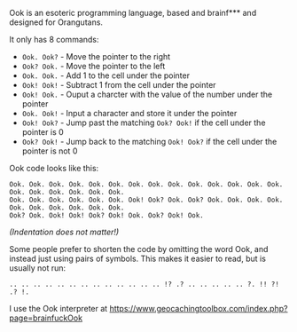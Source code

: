 Ook is an esoteric programming language, based and brainf*** and designed for Orangutans.

It only has 8 commands:
* `Ook. Ook?` - Move the pointer to the right
* `Ook? Ook.` - Move the pointer to the left
* `Ook. Ook.` - Add 1 to the cell under the pointer
* `Ook! Ook!` - Subtract 1 from the cell under the pointer
* `Ook! Ook.` - Ouput a charcter with the value of the number under the pointer
* `Ook. Ook!` - Input a character and store it under the pointer
* `Ook! Ook?` - Jump past the matching `Ook? Ook!` if the cell under the pointer is 0
* `Ook? Ook!` - Jump back to the matching `Ook! Ook?` if the cell under the pointer is not 0

Ook code looks like this:
```ook
Ook. Ook. Ook. Ook. Ook. Ook. Ook. Ook. Ook. Ook. Ook. Ook. Ook. Ook. Ook. Ook. Ook. Ook. Ook. Ook. 
Ook. Ook. Ook. Ook. Ook. Ook. Ook! Ook? Ook. Ook? Ook. Ook. Ook. Ook. Ook. Ook. Ook. Ook. Ook. Ook. 
Ook? Ook. Ook! Ook! Ook? Ook! Ook. Ook? Ook! Ook.
```
_(Indentation does not matter!)_

Some people prefer to shorten the code by omitting the word Ook, and instead just using pairs of symbols. This makes it easier to read, but is usually not run:
```ook
.. .. .. .. .. .. .. .. .. .. .. .. .. !? .? .. .. .. .. .. ?. !! ?! .? !.
```

I use the Ook interpreter at https://www.geocachingtoolbox.com/index.php?page=brainfuckOok
